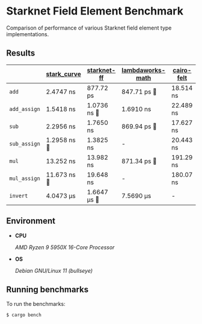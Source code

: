 # Starknet Field Element Benchmark

Comparison of performance of various Starknet field element type implementations.

## Results

|              | [stark_curve](https://github.com/eqlabs/pathfinder) | [starknet-ff](https://github.com/xJonathanLEI/starknet-rs) | [lambdaworks-math](https://github.com/lambdaclass/lambdaworks) | [cairo-felt](https://github.com/lambdaclass/cairo-rs) |
| ------------ | --------------------------------------------------- | ---------------------------------------------------------- | -------------------------------------------------------------- | ----------------------------------------------------- |
| `add`        | 2.4747 ns                                           | 877.72 ps                                                  | 847.71 ps :crown:                                              | 18.514 ns                                             |
| `add_assign` | 1.5418 ns                                           | 1.0736 ns :crown:                                          | 1.6910 ns                                                      | 22.489 ns                                             |
| `sub`        | 2.2956 ns                                           | 1.7650 ns                                                  | 869.94 ps :crown:                                              | 17.627 ns                                             |
| `sub_assign` | 1.2958 ns :crown:                                   | 1.3825 ns                                                  | -                                                              | 20.443 ns                                             |
| `mul`        | 13.252 ns                                           | 13.982 ns                                                  | 871.34 ps :crown:                                              | 191.29 ns                                             |
| `mul_assign` | 11.673 ns :crown:                                   | 19.648 ns                                                  | -                                                              | 180.07 ns                                             |
| `invert`     | 4.0473 µs                                           | 1.6647 µs :crown:                                          | 7.5690 µs                                                      | -                                                     |

## Environment

- **CPU**

  _AMD Ryzen 9 5950X 16-Core Processor_

- **OS**

  _Debian GNU/Linux 11 (bullseye)_

## Running benchmarks

To run the benchmarks:

```console
$ cargo bench
```
